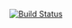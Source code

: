 [![Build Status](https://travis-ci.org/kjh/ohtu-viikko1.svg?branch=master)](https://travis-ci.org/kjh/ohtu-viikko1)
